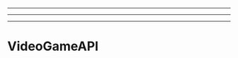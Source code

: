 ------------------------------------------------------------------------------
----------------------------------------------------------------------------------------------------
-------------------------------------------------------
# VideoGameAPI
